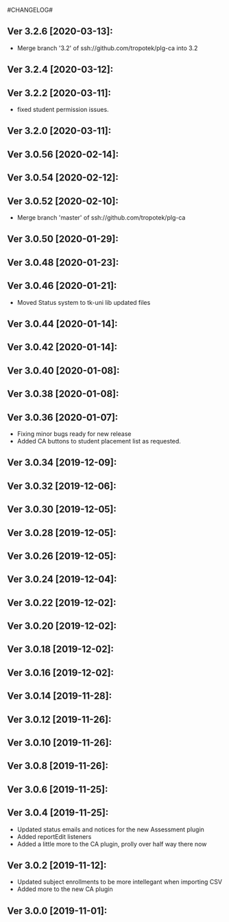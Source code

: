 #CHANGELOG#

Ver 3.2.6 [2020-03-13]:
-------------------------------
  - Merge branch '3.2' of ssh://github.com/tropotek/plg-ca into 3.2


Ver 3.2.4 [2020-03-12]:
-------------------------------


Ver 3.2.2 [2020-03-11]:
-------------------------------
  - fixed student permission issues.


Ver 3.2.0 [2020-03-11]:
-------------------------------


Ver 3.0.56 [2020-02-14]:
-------------------------------


Ver 3.0.54 [2020-02-12]:
-------------------------------


Ver 3.0.52 [2020-02-10]:
-------------------------------
  - Merge branch 'master' of ssh://github.com/tropotek/plg-ca


Ver 3.0.50 [2020-01-29]:
-------------------------------


Ver 3.0.48 [2020-01-23]:
-------------------------------


Ver 3.0.46 [2020-01-21]:
-------------------------------
  - Moved Status system to tk-uni lib updated files


Ver 3.0.44 [2020-01-14]:
-------------------------------


Ver 3.0.42 [2020-01-14]:
-------------------------------


Ver 3.0.40 [2020-01-08]:
-------------------------------


Ver 3.0.38 [2020-01-08]:
-------------------------------


Ver 3.0.36 [2020-01-07]:
-------------------------------
  - Fixing minor bugs ready for new release
  - Added CA buttons to student placement list as requested.


Ver 3.0.34 [2019-12-09]:
-------------------------------


Ver 3.0.32 [2019-12-06]:
-------------------------------


Ver 3.0.30 [2019-12-05]:
-------------------------------


Ver 3.0.28 [2019-12-05]:
-------------------------------


Ver 3.0.26 [2019-12-05]:
-------------------------------


Ver 3.0.24 [2019-12-04]:
-------------------------------


Ver 3.0.22 [2019-12-02]:
-------------------------------


Ver 3.0.20 [2019-12-02]:
-------------------------------


Ver 3.0.18 [2019-12-02]:
-------------------------------


Ver 3.0.16 [2019-12-02]:
-------------------------------


Ver 3.0.14 [2019-11-28]:
-------------------------------


Ver 3.0.12 [2019-11-26]:
-------------------------------


Ver 3.0.10 [2019-11-26]:
-------------------------------


Ver 3.0.8 [2019-11-26]:
-------------------------------


Ver 3.0.6 [2019-11-25]:
-------------------------------


Ver 3.0.4 [2019-11-25]:
-------------------------------
  - Updated status emails and notices for the new Assessment plugin
  - Added reportEdit listeners
  - Added a little more to the CA plugin, prolly over half way there now


Ver 3.0.2 [2019-11-12]:
-------------------------------
  - Updated subject enrollments to be more intellegant when importing CSV
  - Added more to the new CA plugin


Ver 3.0.0 [2019-11-01]:
-------------------------------




